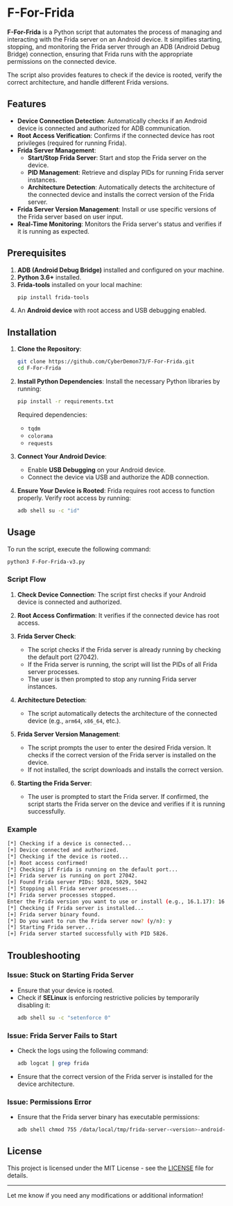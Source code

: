 # F-For-Frida

**F-For-Frida** is a Python script that automates the process of managing and interacting with the Frida server on an Android device. It simplifies starting, stopping, and monitoring the Frida server through an ADB (Android Debug Bridge) connection, ensuring that Frida runs with the appropriate permissions on the connected device. 

The script also provides features to check if the device is rooted, verify the correct architecture, and handle different Frida versions.

## Features

- **Device Connection Detection**: Automatically checks if an Android device is connected and authorized for ADB communication.
- **Root Access Verification**: Confirms if the connected device has root privileges (required for running Frida).
- **Frida Server Management**:
  - **Start/Stop Frida Server**: Start and stop the Frida server on the device.
  - **PID Management**: Retrieve and display PIDs for running Frida server instances.
  - **Architecture Detection**: Automatically detects the architecture of the connected device and installs the correct version of the Frida server.
- **Frida Server Version Management**: Install or use specific versions of the Frida server based on user input.
- **Real-Time Monitoring**: Monitors the Frida server's status and verifies if it is running as expected.

## Prerequisites

1. **ADB (Android Debug Bridge)** installed and configured on your machine.
2. **Python 3.6+** installed.
3. **Frida-tools** installed on your local machine:
   ```bash
   pip install frida-tools
   ```
4. An **Android device** with root access and USB debugging enabled.

## Installation

1. **Clone the Repository**:
   ```bash
   git clone https://github.com/CyberDemon73/F-For-Frida.git
   cd F-For-Frida
   ```

2. **Install Python Dependencies**:
   Install the necessary Python libraries by running:
   ```bash
   pip install -r requirements.txt
   ```
   Required dependencies:
   - `tqdm`
   - `colorama`
   - `requests`

3. **Connect Your Android Device**:
   - Enable **USB Debugging** on your Android device.
   - Connect the device via USB and authorize the ADB connection.

4. **Ensure Your Device is Rooted**:
   Frida requires root access to function properly. Verify root access by running:
   ```bash
   adb shell su -c "id"
   ```

## Usage

To run the script, execute the following command:

```bash
python3 F-For-Frida-v3.py
```

### Script Flow

1. **Check Device Connection**: The script first checks if your Android device is connected and authorized.
   
2. **Root Access Confirmation**: It verifies if the connected device has root access.

3. **Frida Server Check**:
   - The script checks if the Frida server is already running by checking the default port (27042).
   - If the Frida server is running, the script will list the PIDs of all Frida server processes.
   - The user is then prompted to stop any running Frida server instances.

4. **Architecture Detection**:
   - The script automatically detects the architecture of the connected device (e.g., `arm64`, `x86_64`, etc.).
   
5. **Frida Server Version Management**:
   - The script prompts the user to enter the desired Frida version. It checks if the correct version of the Frida server is installed on the device.
   - If not installed, the script downloads and installs the correct version.

6. **Starting the Frida Server**:
   - The user is prompted to start the Frida server. If confirmed, the script starts the Frida server on the device and verifies if it is running successfully.

### Example

```bash
[*] Checking if a device is connected...
[+] Device connected and authorized.
[*] Checking if the device is rooted...
[+] Root access confirmed!
[*] Checking if Frida is running on the default port...
[+] Frida server is running on port 27042.
[+] Found Frida server PIDs: 5028, 5029, 5042
[*] Stopping all Frida server processes...
[*] Frida server processes stopped.
Enter the Frida version you want to use or install (e.g., 16.1.17): 16.0.1
[*] Checking if Frida server is installed...
[+] Frida server binary found.
[*] Do you want to run the Frida server now? (y/n): y
[*] Starting Frida server...
[+] Frida server started successfully with PID 5826.
```

## Troubleshooting

### Issue: Stuck on Starting Frida Server
- Ensure that your device is rooted.
- Check if **SELinux** is enforcing restrictive policies by temporarily disabling it:
  ```bash
  adb shell su -c "setenforce 0"
  ```

### Issue: Frida Server Fails to Start
- Check the logs using the following command:
  ```bash
  adb logcat | grep frida
  ```
- Ensure that the correct version of the Frida server is installed for the device architecture.

### Issue: Permissions Error
- Ensure that the Frida server binary has executable permissions:
  ```bash
  adb shell chmod 755 /data/local/tmp/frida-server-<version>-android-<arch>
  ```

## License

This project is licensed under the MIT License - see the [LICENSE](LICENSE) file for details.

---

Let me know if you need any modifications or additional information!
